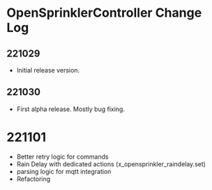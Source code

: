 # OpenSprinklerController Change Log

## 221029

* Initial release version.

## 221030

* First alpha release. Mostly bug fixing.

# 221101

* Better retry logic for commands
* Rain Delay with dedicated actions (x_opensprinkler_raindelay.set)
* parsing logic for mqtt integration
* Refactoring